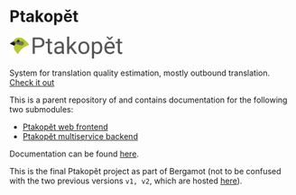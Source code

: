 # Ptakopět
<img src='https://raw.githubusercontent.com/zouharvi/ptakopet/master/meta/logo.svg' width='200px'>

System for translation quality estimation, mostly outbound translation. [Check it out](http://ptakopet.vilda.net/docs)

This is a parent repository of and contains documentation for the following two submodules:
- [Ptakopět web frontend](https://github.com/zouharvi/ptakopet-web)
- [Ptakopět multiservice backend](https://github.com/zouharvi/ptakopet-qe)

Documentation can be found [here](http://ptakopet.vilda.net/docs).

This is the final Ptakopět project as part of Bergamot (not to be confused with the two previous versions `v1, v2`, which are hosted [here](https://github.com/zouharvi/ptakopet-v1-v2)).
